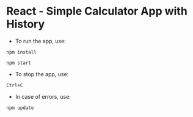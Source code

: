 # React - Simple Calculator App with History

* To run the app, use:

`npm install`

`npm start`

* To stop the app, use: 

`Ctrl+C`

* In case of errors, use:

`npm update`
